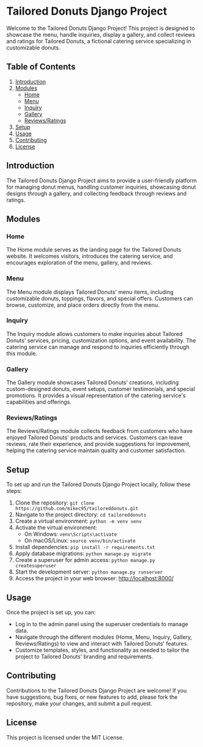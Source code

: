 # Tailored Donuts Django Project

Welcome to the Tailored Donuts Django Project! This project is designed to showcase the menu, handle inquiries, display a gallery, and collect reviews and ratings for Tailored Donuts, a fictional catering service specializing in customizable donuts.

## Table of Contents
1. [Introduction](#introduction)
2. [Modules](#modules)
   - [Home](#home)
   - [Menu](#menu)
   - [Inquiry](#inquiry)
   - [Gallery](#gallery)
   - [Reviews/Ratings](#reviews-ratings)
3. [Setup](#setup)
4. [Usage](#usage)
5. [Contributing](#contributing)
6. [License](#license)

## Introduction
The Tailored Donuts Django Project aims to provide a user-friendly platform for managing donut menus, handling customer inquiries, showcasing donut designs through a gallery, and collecting feedback through reviews and ratings.

## Modules

### Home
The Home module serves as the landing page for the Tailored Donuts website. It welcomes visitors, introduces the catering service, and encourages exploration of the menu, gallery, and reviews.

### Menu
The Menu module displays Tailored Donuts' menu items, including customizable donuts, toppings, flavors, and special offers. Customers can browse, customize, and place orders directly from the menu.

### Inquiry
The Inquiry module allows customers to make inquiries about Tailored Donuts' services, pricing, customization options, and event availability. The catering service can manage and respond to inquiries efficiently through this module.

### Gallery
The Gallery module showcases Tailored Donuts' creations, including custom-designed donuts, event setups, customer testimonials, and special promotions. It provides a visual representation of the catering service's capabilities and offerings.

### Reviews/Ratings
The Reviews/Ratings module collects feedback from customers who have enjoyed Tailored Donuts' products and services. Customers can leave reviews, rate their experience, and provide suggestions for improvement, helping the catering service maintain quality and customer satisfaction.

## Setup
To set up and run the Tailored Donuts Django Project locally, follow these steps:
1. Clone the repository: `git clone https://github.com/mikec95/tailoreddonuts.git`
2. Navigate to the project directory: `cd tailoreddonuts`
3. Create a virtual environment: `python -m venv venv`
4. Activate the virtual environment:
   - On Windows: `venv\Scripts\activate`
   - On macOS/Linux: `source venv/bin/activate`
5. Install dependencies: `pip install -r requirements.txt`
6. Apply database migrations: `python manage.py migrate`
7. Create a superuser for admin access: `python manage.py createsuperuser`
8. Start the development server: `python manage.py runserver`
9. Access the project in your web browser: [http://localhost:8000/](http://localhost:8000/)

## Usage
Once the project is set up, you can:
- Log in to the admin panel using the superuser credentials to manage data.
- Navigate through the different modules (Home, Menu, Inquiry, Gallery, Reviews/Ratings) to view and interact with Tailored Donuts' features.
- Customize templates, styles, and functionality as needed to tailor the project to Tailored Donuts' branding and requirements.

## Contributing
Contributions to the Tailored Donuts Django Project are welcome! If you have suggestions, bug fixes, or new features to add, please fork the repository, make your changes, and submit a pull request.

## License
This project is licensed under the MIT License.
